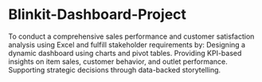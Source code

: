 # Blinkit-Dashboard-Project
To conduct a comprehensive sales performance and customer satisfaction analysis using Excel and fulfill stakeholder requirements by: Designing a dynamic dashboard using charts and pivot tables. Providing KPI-based insights on item sales, customer behavior, and outlet performance. Supporting strategic decisions through data-backed storytelling.
